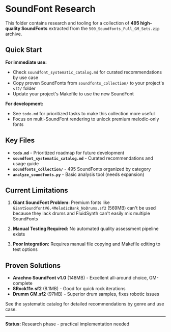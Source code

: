 # SoundFont Research

This folder contains research and tooling for a collection of **495 high-quality SoundFonts** extracted from the `500_Soundfonts_Full_GM_Sets.zip` archive.

## Quick Start

**For immediate use:**
- Check `soundfont_systematic_catalog.md` for curated recommendations by use case
- Copy proven SoundFonts from `soundfonts_collection/` to your project's `sf2/` folder
- Update your project's Makefile to use the new SoundFont

**For development:**
- See `todo.md` for prioritized tasks to make this collection more useful
- Focus on multi-SoundFont rendering to unlock premium melodic-only fonts

## Key Files

- **`todo.md`** - Prioritized roadmap for future development
- **`soundfont_systematic_catalog.md`** - Curated recommendations and usage guide
- **`soundfonts_collection/`** - 495 SoundFonts organized by category
- **`analyze_soundfonts.py`** - Basic analysis tool (needs expansion)

## Current Limitations

1. **Giant SoundFont Problem:** Premium fonts like `GiantSoundfontV6.4MelodicBank_NoDrums.sf2` (569MB) can't be used because they lack drums and FluidSynth can't easily mix multiple SoundFonts

2. **Manual Testing Required:** No automated quality assessment pipeline exists

3. **Poor Integration:** Requires manual file copying and Makefile editing to test options

## Proven Solutions

- **Arachno SoundFont v1.0** (148MB) - Excellent all-around choice, GM-complete
- **8Rock11e.sf2** (8.1MB) - Good for quick rock iterations
- **Drumm GM.sf2** (97MB) - Superior drum samples, fixes robotic issues

See the systematic catalog for detailed recommendations by genre and use case.

---

**Status:** Research phase - practical implementation needed 